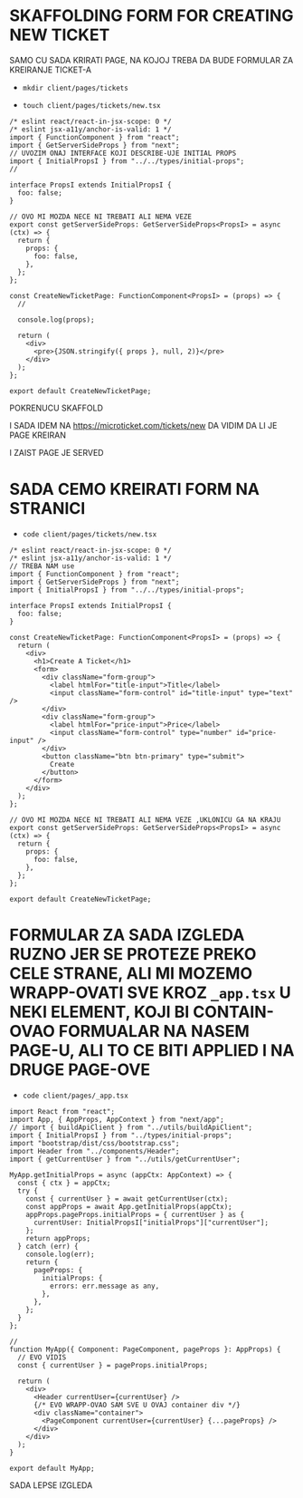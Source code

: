 # SKAFFOLDING FORM FOR CREATING NEW TICKET

SAMO CU SADA KRIRATI PAGE, NA KOJOJ TREBA DA BUDE FORMULAR ZA KREIRANJE TICKET-A

- `mkdir client/pages/tickets`

- `touch client/pages/tickets/new.tsx`
 
```tsx
/* eslint react/react-in-jsx-scope: 0 */
/* eslint jsx-a11y/anchor-is-valid: 1 */
import { FunctionComponent } from "react";
import { GetServerSideProps } from "next";
// UVOZIM ONAJ INTERFACE KOJI DESCRIBE-UJE INITIAL PROPS
import { InitialPropsI } from "../../types/initial-props";
//

interface PropsI extends InitialPropsI {
  foo: false;
}

// OVO MI MOZDA NECE NI TREBATI ALI NEMA VEZE
export const getServerSideProps: GetServerSideProps<PropsI> = async (ctx) => {
  return {
    props: {
      foo: false,
    },
  };
};

const CreateNewTicketPage: FunctionComponent<PropsI> = (props) => {
  //

  console.log(props);

  return (
    <div>
      <pre>{JSON.stringify({ props }, null, 2)}</pre>
    </div>
  );
};

export default CreateNewTicketPage;
```

POKRENUCU SKAFFOLD

I SADA IDEM NA <https://microticket.com/tickets/new> DA VIDIM DA LI JE PAGE KREIRAN

I ZAIST PAGE JE SERVED

# SADA CEMO KREIRATI FORM NA STRANICI

- `code client/pages/tickets/new.tsx`

```tsx
/* eslint react/react-in-jsx-scope: 0 */
/* eslint jsx-a11y/anchor-is-valid: 1 */
// TREBA NAM use
import { FunctionComponent } from "react";
import { GetServerSideProps } from "next";
import { InitialPropsI } from "../../types/initial-props";

interface PropsI extends InitialPropsI {
  foo: false;
}

const CreateNewTicketPage: FunctionComponent<PropsI> = (props) => {
  return (
    <div>
      <h1>Create A Ticket</h1>
      <form>
        <div className="form-group">
          <label htmlFor="title-input">Title</label>
          <input className="form-control" id="title-input" type="text" />
        </div>
        <div className="form-group">
          <label htmlFor="price-input">Price</label>
          <input className="form-control" type="number" id="price-input" />
        </div>
        <button className="btn btn-primary" type="submit">
          Create
        </button>
      </form>
    </div>
  );
};

// OVO MI MOZDA NECE NI TREBATI ALI NEMA VEZE ,UKLONICU GA NA KRAJU
export const getServerSideProps: GetServerSideProps<PropsI> = async (ctx) => {
  return {
    props: {
      foo: false,
    },
  };
};

export default CreateNewTicketPage;

```

# FORMULAR ZA SADA IZGLEDA RUZNO JER SE PROTEZE PREKO CELE STRANE, ALI MI MOZEMO WRAPP-OVATI SVE KROZ `_app.tsx` U NEKI ELEMENT, KOJI BI CONTAIN-OVAO FORMUALAR NA NASEM PAGE-U, ALI TO CE BITI APPLIED I NA DRUGE PAGE-OVE

- `code client/pages/_app.tsx`

```tsx
import React from "react";
import App, { AppProps, AppContext } from "next/app";
// import { buildApiClient } from "../utils/buildApiClient";
import { InitialPropsI } from "../types/initial-props";
import "bootstrap/dist/css/bootstrap.css";
import Header from "../components/Header";
import { getCurrentUser } from "../utils/getCurrentUser";

MyApp.getInitialProps = async (appCtx: AppContext) => {
  const { ctx } = appCtx;
  try {
    const { currentUser } = await getCurrentUser(ctx);
    const appProps = await App.getInitialProps(appCtx);
    appProps.pageProps.initialProps = { currentUser } as {
      currentUser: InitialPropsI["initialProps"]["currentUser"];
    };
    return appProps;
  } catch (err) {
    console.log(err);
    return {
      pageProps: {
        initialProps: {
          errors: err.message as any,
        },
      },
    };
  }
};

//
function MyApp({ Component: PageComponent, pageProps }: AppProps) {
  // EVO VIDIS
  const { currentUser } = pageProps.initialProps;

  return (
    <div>
      <Header currentUser={currentUser} />
      {/* EVO WRAPP-OVAO SAM SVE U OVAJ container div */}
      <div className="container">
        <PageComponent currentUser={currentUser} {...pageProps} />
      </div>
    </div>
  );
}

export default MyApp;

```

SADA LEPSE IZGLEDA

